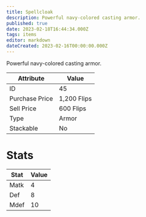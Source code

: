 ```yaml
---
title: Spellcloak
description: Powerful navy-colored casting armor.
published: true
date: 2023-02-18T16:44:34.000Z
tags: items
editor: markdown
dateCreated: 2023-02-16T00:00:00.000Z
---
```


Powerful navy-colored casting armor.

|Attribute|Value|
|-|-|
|ID|45|
|Purchase Price|1,200 Flips|
|Sell Price|600 Flips|
|Type|Armor|
|Stackable|No|

# Stats
|Stat|Value|
|-|-|
|Matk|4|
|Def|8|
|Mdef|10|
